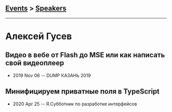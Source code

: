 ## [Events](../README.md) > [Speakers](../speakers.md)
---

# Алексей Гусев

## Видео в вебе от Flash до MSE или как написать свой видеоплеер
- 2019 Nov 08 -- DUMP КАЗАНЬ 2019    
## Минифицируем приватные поля в TypeScript
- 2020 Apr 25 -- Я.Субботник по разработке интерфейсов    
